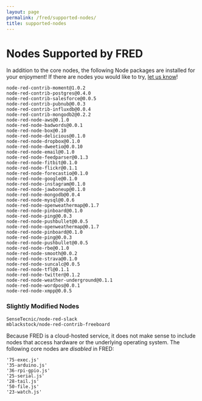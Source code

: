 ```yaml
---
layout: page
permalink: /fred/supported-nodes/
title: supported-nodes
---
```


# Nodes Supported by FRED

In addition to the core nodes, the following Node packages are installed for your enjoyment!  If there are nodes you would like to try, [let us know](mailto:info@sensetecnic.com)!

    node-red-contrib-moment@1.0.2
    node-red-contrib-postgres@0.4.0
    node-red-contrib-salesforce@0.0.5
    node-red-contrib-pubnub@0.0.3
    node-red-contrib-influxdb@0.0.4
    node-red-contrib-mongodb2@0.2.2
    node-red-node-aws@0.1.0
    node-red-node-badwords@0.0.1
    node-red-node-box@0.10
    node-red-node-delicious@0.1.0
    node-red-node-dropbox@0.1.0
    node-red-node-dweetio@0.0.10
    node-red-node-email@0.1.0
    node-red-node-feedparser@0.1.3
    node-red-node-fitbit@0.1.0
    node-red-node-flickr@0.1.1
    node-red-node-forecastio@0.1.0
    node-red-node-google@0.1.0
    node-red-node-instagram@0.1.0
    node-red-node-jawboneup@0.1.0
    node-red-node-mongodb@0.0.4
    node-red-node-mysql@0.0.6
    node-red-node-openweathermap@0.1.7
    node-red-node-pinboard@0.1.0
    node-red-node-ping@0.0.3
    node-red-node-pushbullet@0.0.5
    node-red-node-openweathermap@0.1.7
    node-red-node-pinboard@0.1.0
    node-red-node-ping@0.0.3
    node-red-node-pushbullet@0.0.5
    node-red-node-rbe@0.1.0
    node-red-node-smooth@0.0.2
    node-red-node-strava@0.1.0
    node-red-node-suncalc@0.0.5
    node-red-node-tfl@0.1.1
    node-red-node-twitter@0.1.2
    node-red-node-weather-underground@0.1.1
    node-red-node-wordpos@0.0.1
    node-red-node-xmpp@0.0.5

### Slightly Modified Nodes
    SenseTecnic/node-red-slack
    mblackstock/node-red-contrib-freeboard

Because FRED is a cloud-hosted service, it does not make sense to include nodes that access hardware or the underlying operating system.  The following core nodes are *disabled* in FRED:

    '75-exec.js'
    '35-arduino.js'
    '36-rpi-gpio.js'
    '25-serial.js'
    '28-tail.js'
    '50-file.js'
    '23-watch.js'
